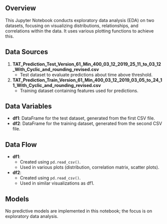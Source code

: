 ## Overview
This Jupyter Notebook conducts exploratory data analysis (EDA) on two datasets, focusing on visualizing distributions, relationships, and correlations within the data. It uses various plotting functions to achieve this.

## Data Sources
1. **TAT_Prediction_Test_Version_61_Min_400_03_12_2019_25_11_to_03_12_With_Cyclic_and_rounding_revised.csv**
   - Test dataset to evaluate predictions about time above threshold.
2. **TAT_Prediction_Train_Version_61_Min_400_03_12_2019_03_05_to_24_11_With_Cyclic_and_rounding_revised.csv**
   - Training dataset containing features used for predictions.

## Data Variables
- **df1**: DataFrame for the test dataset, generated from the first CSV file.
- **df2**: DataFrame for the training dataset, generated from the second CSV file.

## Data Flow
- **df1**:
   - Created using `pd.read_csv()`.
   - Used in various plots (distribution, correlation matrix, scatter plots).
- **df2**:
   - Created using `pd.read_csv()`.
   - Used in similar visualizations as df1.

## Models
No predictive models are implemented in this notebook; the focus is on exploratory data analysis.